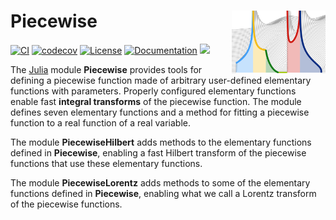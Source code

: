 # Piecewise <a href='https://ChristopheBerthod.github.io/Piecewise.jl/dev'><img src="docs/src/assets/logo.png" align="right" height="100" /></a>

[![CI](https://github.com/ChristopheBerthod/Piecewise.jl/actions/workflows/CI.yml/badge.svg)](https://github.com/ChristopheBerthod/Piecewise.jl/actions/workflows/CI.yml)
[![codecov](https://codecov.io/gh/ChristopheBerthod/Piecewise.jl/graph/badge.svg?token=cXaZZi9hdM)](https://codecov.io/gh/ChristopheBerthod/Piecewise.jl)
[![License](https://img.shields.io/badge/license-MIT-green.svg)](https://github.com/ChristopheBerthod/Piecewise.jl/LICENSE)
[![Documentation](https://github.com/ChristopheBerthod/Piecewise.jl/actions/workflows/Documenter.yml/badge.svg)](https://github.com/ChristopheBerthod/Piecewise.jl/actions/workflows/Documenter.yml)
[![](https://img.shields.io/badge/docs-dev-blue.svg)](https://ChristopheBerthod.github.io/Piecewise.jl/dev)
<!--[![](https://img.shields.io/badge/docs-stable-blue.svg)](https://ChristopheBerthod.github.io/Piecewise.jl/stable)-->

The [Julia](https://julialang.org/) module **Piecewise** provides tools for defining a piecewise function made of arbitrary user-defined elementary functions with parameters. Properly configured elementary functions enable fast **integral transforms** of the piecewise function. The module defines seven elementary functions and a method for fitting a piecewise function to a real function of a real variable.

The module **PiecewiseHilbert** adds methods to the elementary functions defined in **Piecewise**, enabling a fast Hilbert transform of the piecewise functions that use these elementary functions.

The module **PiecewiseLorentz** adds methods to some of the elementary functions defined in **Piecewise**, enabling what we call a Lorentz transform of the piecewise functions.
